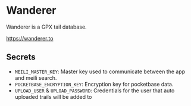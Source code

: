 # Wanderer

Wanderer is a GPX tail database.

https://wanderer.to

## Secrets

- `MEILI_MASTER_KEY`: Master key used to communicate between the app and meili search.
- `POCKETBASE_ENCRYPTION_KEY`: Encryption key for pocketbase data.
- `UPLOAD_USER` & `UPLOAD_PASSWORD`: Credentials for the user that auto uploaded trails will be added to